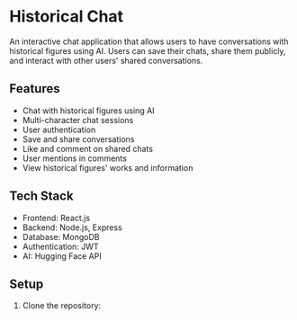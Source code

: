 # Historical Chat

An interactive chat application that allows users to have conversations with historical figures using AI. Users can save their chats, share them publicly, and interact with other users' shared conversations.

## Features

- Chat with historical figures using AI
- Multi-character chat sessions
- User authentication
- Save and share conversations
- Like and comment on shared chats
- User mentions in comments
- View historical figures' works and information  

## Tech Stack

- Frontend: React.js
- Backend: Node.js, Express
- Database: MongoDB
- Authentication: JWT
- AI: Hugging Face API

## Setup

1. Clone the repository: 